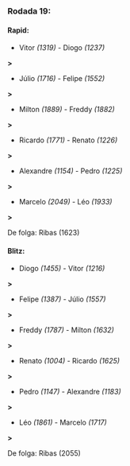 ### Rodada 19:

#### Rapid:

* Vitor *(1319)*     -     Diogo *(1237)*

 **>** 
* Júlio *(1716)*     -     Felipe *(1552)*

 **>** 
* Milton *(1889)*     -     Freddy *(1882)*

 **>** 
* Ricardo *(1771)*     -     Renato *(1226)*

 **>** 
* Alexandre *(1154)*     -     Pedro *(1225)*

 **>** 
* Marcelo *(2049)*     -     Léo *(1933)*

 **>** 

De folga: Ribas (1623)

#### Blitz:

* Diogo *(1455)*     -     Vitor *(1216)*

 **>** 
* Felipe *(1387)*     -     Júlio *(1557)*

 **>** 
* Freddy *(1787)*     -     Milton *(1632)*

 **>** 
* Renato *(1004)*     -     Ricardo *(1625)*

 **>** 
* Pedro *(1147)*     -     Alexandre *(1183)*

 **>** 
* Léo *(1861)*     -     Marcelo *(1717)*

 **>** 

De folga: Ribas (2055)

